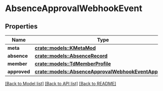 # AbsenceApprovalWebhookEvent

## Properties

Name | Type | Description | Notes
------------ | ------------- | ------------- | -------------
**meta** | [**crate::models::KMetaMod**](KMetaMod.md) |  | 
**absence** | [**crate::models::AbsenceRecord**](AbsenceRecord.md) |  | 
**member** | [**crate::models::TdMemberProfile**](TD_MemberProfile.md) |  | 
**approved** | [**crate::models::AbsenceApprovalWebhookEventApproved**](AbsenceApprovalWebhookEvent_approved.md) |  | 

[[Back to Model list]](../README.md#documentation-for-models) [[Back to API list]](../README.md#documentation-for-api-endpoints) [[Back to README]](../README.md)


